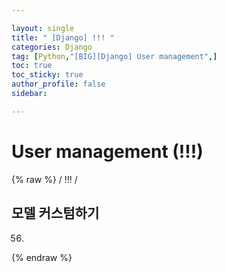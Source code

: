 ```yaml
---

layout: single
title: " [Django] !!! "
categories: Django
tag: [Python,"[BIG][Django] User management",]
toc: true
toc_sticky: true
author_profile: false
sidebar:

---
```

# User management (!!!)
{% raw %}
/ !!! /

## 모델 커스텀하기

56.
{% endraw %}
